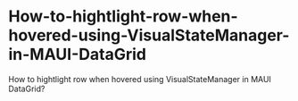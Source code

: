 # How-to-hightlight-row-when-hovered-using-VisualStateManager-in-MAUI-DataGrid
How to hightlight row when hovered using VisualStateManager in MAUI DataGrid?
